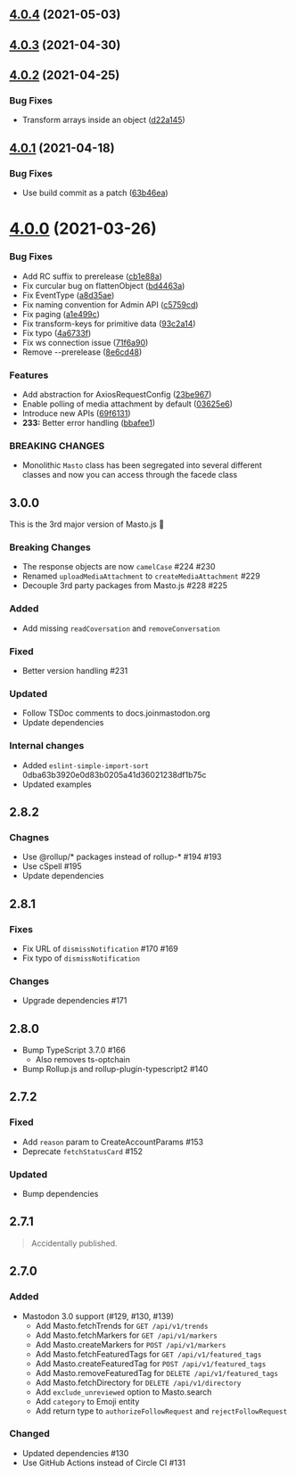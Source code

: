 ## [4.0.4](https://github.com/neet/masto.js/compare/v4.0.3...v4.0.4) (2021-05-03)

## [4.0.3](https://github.com/neet/masto.js/compare/v4.0.2...v4.0.3) (2021-04-30)

## [4.0.2](https://github.com/neet/masto.js/compare/v4.0.1...v4.0.2) (2021-04-25)


### Bug Fixes

* Transform arrays inside an object ([d22a145](https://github.com/neet/masto.js/commit/d22a145da48ada5bff24d6c6b972164cf3fa6705))

## [4.0.1](https://github.com/neet/masto.js/compare/v4.0.0...v4.0.1) (2021-04-18)


### Bug Fixes

* Use build commit as a patch ([63b46ea](https://github.com/neet/masto.js/commit/63b46ea9198335e50edd34ff3e4ae2bcbb205cb4))

# [4.0.0](https://github.com/neet/masto.js/compare/v3.7.0...v4.0.0) (2021-03-26)


### Bug Fixes

* Add RC suffix to prerelease ([cb1e88a](https://github.com/neet/masto.js/commit/cb1e88a1e239fd99b4eeb5855823d3969e311b33))
* Fix curcular bug on flattenObject ([bd4463a](https://github.com/neet/masto.js/commit/bd4463acbb3538b4b72c5382c8f52c7d365e78f1))
* Fix EventType ([a8d35ae](https://github.com/neet/masto.js/commit/a8d35ae456fe1bc9c1d669ef2a181171d35c25b1))
* Fix naming convention for Admin API ([c5759cd](https://github.com/neet/masto.js/commit/c5759cd59b63429eddb01139fe876284f1978c08))
* Fix paging ([a1e499c](https://github.com/neet/masto.js/commit/a1e499cab860b4c6ce550cab02551d2974d9c941))
* Fix transform-keys for primitive data ([93c2a14](https://github.com/neet/masto.js/commit/93c2a149130af1cc7d06fd2adb46ea476b660e4e))
* Fix typo ([4a6733f](https://github.com/neet/masto.js/commit/4a6733f428890572cf7d041ea0b28c54fb74ff96))
* Fix ws connection issue ([71f6a90](https://github.com/neet/masto.js/commit/71f6a90767fdb8988a1535489329316630853015))
* Remove --prerelease ([8e6cd48](https://github.com/neet/masto.js/commit/8e6cd48bddb551d11afdc84a6782098588f4c088))


### Features

* Add abstraction for AxiosRequestConfig ([23be967](https://github.com/neet/masto.js/commit/23be9678775c84b75774d146f4b40c4859bd0992))
* Enable polling of media attachment by default ([03625e6](https://github.com/neet/masto.js/commit/03625e6b2a3ce339db1fd864a4eb48b0e626daef))
* Introduce new APIs ([69f6131](https://github.com/neet/masto.js/commit/69f6131a19fbe7a14a3fd8aea52ab003438a7203))
* **233:** Better error handling ([bbafee1](https://github.com/neet/masto.js/commit/bbafee11cb6dc3f4b0a8091846ebe026fe77d663))


### BREAKING CHANGES

* Monolithic `Masto` class has been segregated into several different classes and now you can access through the facede class

## 3.0.0
This is the 3rd major version of Masto.js 🎉

### Breaking Changes
- The response objects are now `camelCase` #224 #230
- Renamed `uploadMediaAttachment` to `createMediaAttachment` #229
- Decouple 3rd party packages from Masto.js #228 #225

### Added
- Add missing `readCoversation` and `removeConversation`

### Fixed
- Better version handling #231

### Updated
- Follow TSDoc comments to docs.joinmastodon.org
- Update dependencies

### Internal changes
- Added `eslint-simple-import-sort` 0dba63b3920e0d83b0205a41d36021238df1b75c
- Updated examples

## 2.8.2
### Chagnes
- Use @rollup/* packages instead of rollup-* #194 #193
- Use cSpell #195
- Update dependencies

## 2.8.1
### Fixes
- Fix URL of `dismissNotification` #170 #169
- Fix typo of `dismissNotification`

### Changes
- Upgrade dependencies #171

## 2.8.0
- Bump TypeScript 3.7.0 #166
  - Also removes ts-optchain
- Bump Rollup.js and rollup-plugin-typescript2 #140

## 2.7.2
### Fixed
- Add `reason` param to CreateAccountParams #153
- Deprecate `fetchStatusCard` #152

### Updated
- Bump dependencies

## 2.7.1
> Accidentally published.

## 2.7.0
### Added
- Mastodon 3.0 support (#129, #130, #139)
	- Add Masto.fetchTrends for `GET /api/v1/trends`
	- Add Masto.fetchMarkers for `GET /api/v1/markers`
	- Add Masto.createMarkers for `POST /api/v1/markers`
	- Add Masto.fetchFeaturedTags for `GET /api/v1/featured_tags`
	- Add Masto.createFeaturedTag for `POST /api/v1/featured_tags`
	- Add Masto.removeFeaturedTag for `DELETE /api/v1/featured_tags`
	- Add Masto.fetchDirectory for `DELETE /api/v1/directory`
	- Add `exclude_unreviewed` option to Masto.search
	- Add `category` to Emoji entity
	- Add return type to `authorizeFollowRequest` and `rejectFollowRequest`

### Changed
- Updated dependencies #130
- Use GitHub Actions instead of Circle CI #131
